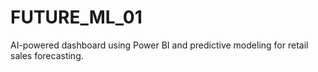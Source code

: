 # FUTURE_ML_01
AI-powered dashboard using Power BI and predictive modeling for retail sales forecasting.
